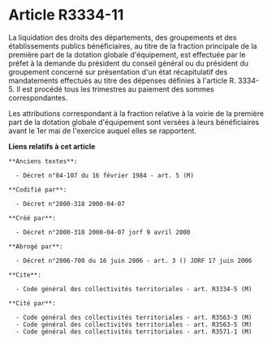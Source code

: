 # Article R3334-11

La liquidation des droits des départements, des groupements et des établissements publics bénéficiaires, au titre de la
fraction principale de la première part de la dotation globale d'équipement, est effectuée par le préfet à la demande du
président du conseil général ou du président du groupement concerné sur présentation d'un état récapitulatif des mandatements
effectués au titre des dépenses définies à l'article R. 3334-5. Il est procédé tous les trimestres au paiement des sommes
correspondantes.

Les attributions correspondant à la fraction relative à la voirie de la première part de la dotation globale d'équipement
sont versées à leurs bénéficiaires avant le 1er mai de l'exercice auquel elles se rapportent.

**Liens relatifs à cet article**

	**Anciens textes**:

	  - Décret n°84-107 du 16 février 1984 - art. 5 (M)

	**Codifié par**:

	  - Décret n°2000-318 2000-04-07

	**Créé par**:

	  - Décret n°2000-318 2000-04-07 jorf 9 avril 2000

	**Abrogé par**:

	  - Décret n°2006-700 du 16 juin 2006 - art. 3 () JORF 17 juin 2006

	**Cite**:

	  - Code général des collectivités territoriales - art. R3334-5 (M)

	**Cité par**:

	  - Code général des collectivités territoriales - art. R3563-3 (M)
	  - Code général des collectivités territoriales - art. R3563-5 (M)
	  - Code général des collectivités territoriales - art. R3571-1 (M)
